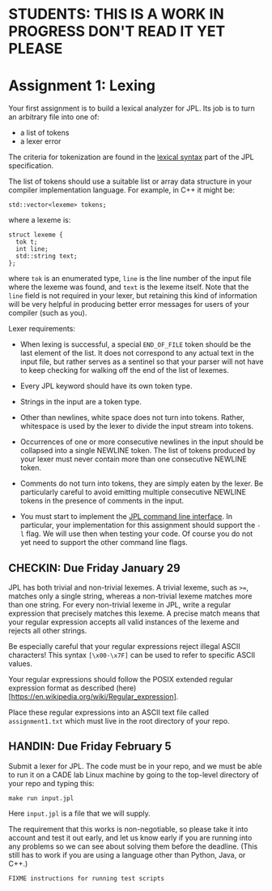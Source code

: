 # STUDENTS: THIS IS A WORK IN PROGRESS DON'T READ IT YET PLEASE

# Assignment 1: Lexing

Your first assignment is to build a lexical analyzer for JPL. Its job
is to turn an arbitrary file into one of:

- a list of tokens
- a lexer error

The criteria for tokenization are found in the [lexical
syntax](https://github.com/utah-cs4470-sp21/jpl/blob/main/spec.md#lexical-syntax)
part of the JPL specification.

The list of tokens should use a suitable list or array data structure
in your compiler implementation language. For example, in C++ it might be:

```
std::vector<lexeme> tokens;
```

where a lexeme is:

```
struct lexeme {
  tok t;
  int line;
  std::string text;
};
```

where `tok` is an enumerated type, `line` is the line number of the
input file where the lexeme was found, and `text` is the lexeme
itself. Note that the `line` field is not required in your lexer, but
retaining this kind of information will be very helpful in producing
better error messages for users of your compiler (such as you).

Lexer requirements:

- When lexing is successful, a special `END_OF_FILE` token should be
  the last element of the list. It does not correspond to any actual
  text in the input file, but rather serves as a sentinel so that your
  parser will not have to keep checking for walking off the end of the
  list of lexemes.

- Every JPL keyword should have its own token type.

- Strings in the input are a token type.

- Other than newlines, white space does not turn into tokens. Rather,
  whitespace is used by the lexer to divide the input stream into
  tokens.

- Occurrences of one or more consecutive newlines in the input should
  be collapsed into a single NEWLINE token. The list of tokens
  produced by your lexer must never contain more than one consecutive
  NEWLINE token.

- Comments do not turn into tokens, they are simply eaten by the
  lexer. Be particularly careful to avoid emitting multiple
  consecutive NEWLINE tokens in the presence of comments in the input.

- You must start to implement the [JPL command line
  interface](https://github.com/utah-cs4470-sp21/jpl/blob/main/spec.md#jpl-compiler-command-line-interface).
  In particular, your implementation for this assignment should
  support the `-l` flag. We will use then when testing your
  code. Of course you do not yet need to support the other command
  line flags.

## CHECKIN: Due Friday January 29

JPL has both trivial and non-trivial lexemes. A trivial lexeme, such
as `>=`, matches only a single string, whereas a non-trivial lexeme
matches more than one string. For every non-trivial lexeme in JPL,
write a regular expression that precisely matches this lexeme. A
precise match means that your regular expression accepts all valid
instances of the lexeme and rejects all other strings.

Be especially careful that your regular expressions reject illegal
ASCII characters! This syntax `[\x00-\x7F]` can be used to refer to
specific ASCII values.


Your regular expressions should follow the POSIX extended regular
expression format as described
(here)[https://en.wikipedia.org/wiki/Regular_expression].

Place these regular expressions into an ASCII text file called
`assignment1.txt` which must live in the root directory of your repo.

## HANDIN: Due Friday February 5

Submit a lexer for JPL. The code must be in your repo, and we must be
able to run it on a CADE lab Linux machine by going to the top-level
directory of your repo and typing this:

```
make run input.jpl
```

Here `input.jpl` is a file that we will supply.

The requirement that this works is non-negotiable, so please take it
into account and test it out early, and let us know early if you are
running into any problems so we can see about solving them before the
deadline. (This still has to work if you are using a language other
than Python, Java, or C++.)

```
FIXME instructions for running test scripts
```

